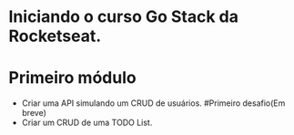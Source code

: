 # Iniciando o curso Go Stack da Rocketseat.

# Primeiro módulo

- Criar uma API simulando um CRUD de usuários.
  #Primeiro desafio(Em breve)
- Criar um CRUD de uma TODO List.
